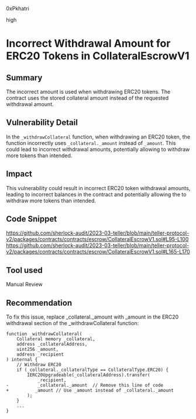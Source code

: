 0xPkhatri

high

# Incorrect Withdrawal Amount for ERC20 Tokens in CollateralEscrowV1

## Summary
The incorrect amount is used when withdrawing ERC20 tokens. The contract uses the stored collateral amount instead of the requested withdrawal amount.

## Vulnerability Detail
In the `_withdrawCollateral` function, when withdrawing an ERC20 token, the function incorrectly uses `_collateral._amount` instead of `_amount`. This could lead to incorrect withdrawal amounts, potentially allowing to withdraw more tokens than intended.

## Impact
This vulnerability could result in incorrect ERC20 token withdrawal amounts, leading to incorrect balances in the contract and potentially allowing the to withdraw more tokens than intended.

## Code Snippet
https://github.com/sherlock-audit/2023-03-teller/blob/main/teller-protocol-v2/packages/contracts/contracts/escrow/CollateralEscrowV1.sol#L95-L100
https://github.com/sherlock-audit/2023-03-teller/blob/main/teller-protocol-v2/packages/contracts/contracts/escrow/CollateralEscrowV1.sol#L165-L170

## Tool used

Manual Review

## Recommendation
To fix this issue, replace _collateral._amount with _amount in the ERC20 withdrawal section of the _withdrawCollateral function:

```solidity
function _withdrawCollateral(
    Collateral memory _collateral,
    address _collateralAddress,
    uint256 _amount,
    address _recipient
) internal {
    // Withdraw ERC20
    if (_collateral._collateralType == CollateralType.ERC20) {
        IERC20Upgradeable(_collateralAddress).transfer(
            _recipient,
-           _collateral._amount  // Remove this line of code
+          _amount // Use _amount instead of _collateral._amount
        );
    }
    ...
}

```